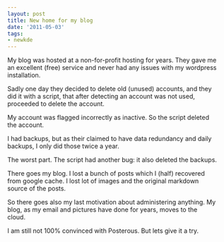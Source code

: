 ```yaml
---
layout: post
title: New home for my blog
date: '2011-05-03'
tags:
- newkde
---
```


My blog was hosted at a non-for-profit hosting for years. They gave me  
an excellent (free) service and never had any issues with my wordpress  
installation.

Sadly one day they decided to delete old (unused) accounts, and they  
did it with a script, that after detecting an account was not used,  
proceeded to delete the account.

My account was flagged incorrectly as inactive. So the script deleted  
the account.

I had backups, but as their claimed to have data redundancy and daily  
backups, I only did those twice a year.

The worst part. The script had another bug: it also deleted the backups.

There goes my blog. I lost a bunch of posts which I (half) recovered  
from google cache. I lost lot of images and the original markdown  
source of the posts.

So there goes also my last motivation about administering anything. My  
blog, as my email and pictures have done for years, moves to the  
cloud.

I am still not 100% convinced with Posterous. But lets give it a try.

